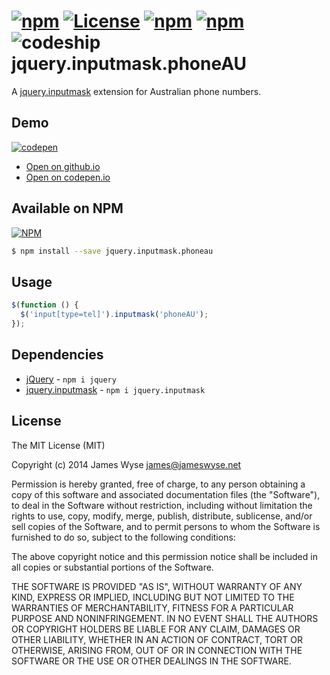 [![npm](http://img.shields.io/npm/v/jquery.inputmask.phoneau.svg?style=flat-square)](http://npmjs.org/package/jquery.inputmask.phoneau) [![License](http://img.shields.io/:license-mit-blue.svg?style=flat-square)](http://jameswyse.mit-license.org) [![npm](http://img.shields.io/david/jameswyse/jquery.inputmask.phoneau.svg?style=flat-square)](http://npmjs.org/package/jquery.inputmask.phoneau) [![npm](http://img.shields.io/david/dev/jameswyse/jquery.inputmask.phoneau.svg?style=flat-square)](http://npmjs.org/package/jquery.inputmask.phoneau) ![codeship](http://img.shields.io/codeship/08240900-5f8a-0132-2efc-3643fcd47fc7.svg?style=flat-square)
jquery.inputmask.phoneAU
========================

A [jquery.inputmask](https://github.com/RobinHerbots/jquery.inputmask) extension for Australian phone numbers.


## Demo
[![codepen](https://cdn.rawgit.com/jameswyse/jquery.inputmask.phoneAU/master/screenshot.gif)](http://codepen.io/jameswyse/pen/EaPNKX)

- [Open on github.io](http://jameswyse.github.io/jquery.inputmask.phoneAU/)
- [Open on codepen.io](http://codepen.io/jameswyse/pen/EaPNKX)


## Available on NPM
[![NPM](https://nodei.co/npm/jquery.inputmask.phoneau.png)](https://nodei.co/npm/jquery.inputmask.phoneau/)

```bash
$ npm install --save jquery.inputmask.phoneau
```


## Usage
```javascript
$(function () {
  $('input[type=tel]').inputmask('phoneAU');
});
```


## Dependencies
- [jQuery](https://github.com/jquery/jquery) - `npm i jquery`
- [jquery.inputmask](https://github.com/RobinHerbots/jquery.inputmask) - `npm i jquery.inputmask`


## License
The MIT License (MIT)

Copyright (c) 2014 James Wyse <james@jameswyse.net>

Permission is hereby granted, free of charge, to any person obtaining a copy of
this software and associated documentation files (the "Software"), to deal in
the Software without restriction, including without limitation the rights to
use, copy, modify, merge, publish, distribute, sublicense, and/or sell copies of
the Software, and to permit persons to whom the Software is furnished to do so,
subject to the following conditions:

The above copyright notice and this permission notice shall be included in all
copies or substantial portions of the Software.

THE SOFTWARE IS PROVIDED "AS IS", WITHOUT WARRANTY OF ANY KIND, EXPRESS OR
IMPLIED, INCLUDING BUT NOT LIMITED TO THE WARRANTIES OF MERCHANTABILITY, FITNESS
FOR A PARTICULAR PURPOSE AND NONINFRINGEMENT. IN NO EVENT SHALL THE AUTHORS OR
COPYRIGHT HOLDERS BE LIABLE FOR ANY CLAIM, DAMAGES OR OTHER LIABILITY, WHETHER
IN AN ACTION OF CONTRACT, TORT OR OTHERWISE, ARISING FROM, OUT OF OR IN
CONNECTION WITH THE SOFTWARE OR THE USE OR OTHER DEALINGS IN THE SOFTWARE.
